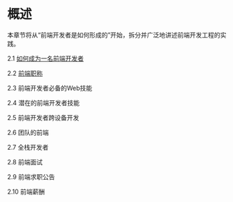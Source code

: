 # 概述


本章节将从“前端开发者是如何形成的”开始，拆分并广泛地讲述前端开发工程的实践。

2.1 [如何成为一名前端开发者](/chapter2/chapter1.html)

2.2 [前端职称](/chapter2/chapter2.html)

2.3 前端开发者必备的Web技能

2.4 潜在的前端开发者技能

2.5 前端开发者跨设备开发

2.6 团队的前端

2.7 全栈开发者

2.8 前端面试

2.9 前端求职公告

2.10 前端薪酬
